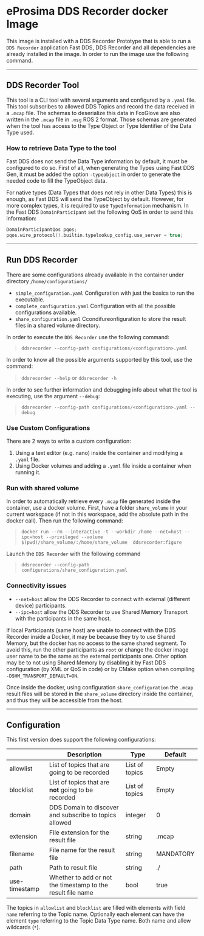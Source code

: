 # eProsima DDS Recorder docker Image

This image is installed with a DDS Recorder Prototype that is able to run a `DDS Recorder` application
Fast DDS, DDS Recorder and all dependencies are already installed in the image.
In order to run the image use the following command.

---

## DDS Recorder Tool

This tool is a CLI tool with several arguments and configured by a `.yaml` file.
This tool subscribes to allowed DDS Topics and record the data received in a `.mcap` file.
The schemas to deserialize this data in FoxGlove are also written in the `.mcap` file in `.msg` ROS 2 format.
Those schemas are generated when the tool has access to the Type Object or Type Identifier of the Data Type used.

### How to retrieve Data Type to the tool

Fast DDS does not send the Data Type information by default, it must be configured to do so.
First of all, when generating the Types using Fast DDS Gen, it must be added the option `-typeobject` in order to generate the needed code to fill the TypeObject data.

For native types (Data Types that does not rely in other Data Types) this is enough, as Fast DDS will send the TypeObject by default.
However, for more complex types, it is required to use `TypeInformation` mechanism.
In the Fast DDS `DomainParticipant` set the following QoS in order to send this information:

```cpp
DomainParticipantQos pqos;
pqos.wire_protocol().builtin.typelookup_config.use_server = true;
```

---

## Run DDS Recorder

There are some configurations already available in the container under directory `/home/configurations/`

- `simple_configuration.yaml` Configuration with just the basics to run the executable.
- `complete_configuration.yaml` Configuration with all the possible configurations available.
- `share_configuration.yaml` Ccondifureonfiguration to store the result files in a shared volume directory.

In order to execute the `DDS Recorder` use the following command:
> `ddsrecorder --config-path configurations/<configuration>.yaml`

In order to know all the possible arguments supported by this tool, use the command:
> `ddsrecorder --help` or `ddsrecorder -h`

In order to see further information and debugging info about what the tool is executing, use the argument `--debug`:
> `ddsrecorder --config-path configurations/<configuration>.yaml --debug`

### Use Custom Configurations

There are 2 ways to write a custom configuration:

1. Using a text editor (e.g. nano) inside the container and modifying a `.yaml` file.
2. Using Docker volumes and adding a `.yaml` file inside a container when running it.

### Run with shared volume

In order to automatically retrieve every `.mcap` file generated inside the container, use a docker volume.
First, have a folder `share_volume` in your current workspace (if not in this workspace, add the absolute path in the docker call).
Then run the following command:
> `docker run --rm --interactive -t --workdir /home --net=host --ipc=host --privileged --volume $(pwd)/share_volume/:/home/share_volume  ddsrecorder:figure`

Launch the `DDS Recorder` with the following command
> `ddsrecorder --config-path configurations/share_configuration.yaml`

### Connectivity issues

- `--net=host` allow the DDS Recorder to connect with external (different device) participants.
- `--ipc=host` allow the DDS Recorder to use Shared Memory Transport with the participants in the same host.

If local Participants (same host) are unable to connect with the DDS Recorder inside a Docker, it may be because they try to use Shared Memory, but the docker has no access to the same shared segment.
To avoid this, run the other participants as `root` or change the docker image user name to be the same as the external participants one.
Other option may be to not using Shared Memory by disabling it by Fast DDS configuration (by XML or QoS in code) or by CMake option when compiling `-DSHM_TRANSPORT_DEFAULT=ON`.

Once inside the docker, using configuration `share_configuration` the `.mcap` result files will be stored in the `share_volume` directory inside the container, and thus they will be accessible from the host.

---

## Configuration

This first version does support the following configurations:

|               | Description                                                 | Type           | Default   |
|---------------|-------------------------------------------------------------|----------------|-----------|
| allowlist     | List of topics that are going to be recorded                | List of topics | Empty     |
| blocklist     | List of topics that are **not** going to be recorded        | List of topics | Empty     |
| domain        | DDS Domain to discover and subscribe to topics allowed      | integer        | 0         |
| extension     | File extension for the result file                          | string         | .mcap     |
| filename      | File name for the result file                               | string         | MANDATORY |
| path          | Path to result file                                         | string         | ./        |
| use-timestamp | Whether to add or not the timestamp to the result file name | bool           | true      |

The topics in `allowlist` and `blocklist` are filled with elements with field `name` referring to the Topic name.
Optionally each element can have the element `type` referring to the Topic Data Type name.
Both name and allow wildcards (`*`).
